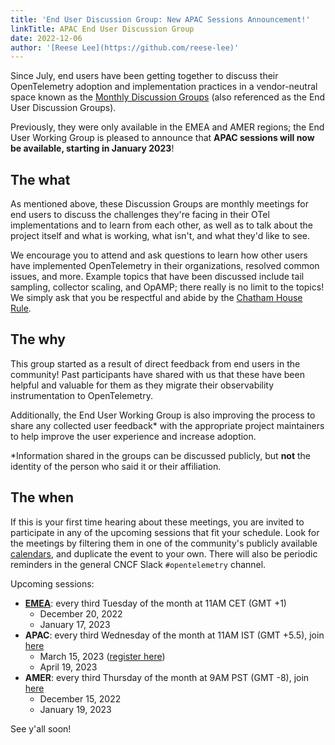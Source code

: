 ```yaml
---
title: 'End User Discussion Group: New APAC Sessions Announcement!'
linkTitle: APAC End User Discussion Group
date: 2022-12-06
author: '[Reese Lee](https://github.com/reese-lee)'
---
```


Since July, end users have been getting together to discuss their OpenTelemetry
adoption and implementation practices in a vendor-neutral space known as the
[Monthly Discussion Groups](/community/end-user/discussion-group/) (also
referenced as the End User Discussion Groups).

Previously, they were only available in the EMEA and AMER regions; the End User
Working Group is pleased to announce that **APAC sessions will now be available,
starting in January 2023**!

## The what

As mentioned above, these Discussion Groups are monthly meetings for end users
to discuss the challenges they're facing in their OTel implementations and to
learn from each other, as well as to talk about the project itself and what is
working, what isn't, and what they'd like to see.

We encourage you to attend and ask questions to learn how other users have
implemented OpenTelemetry in their organizations, resolved common issues, and
more. Example topics that have been discussed include tail sampling, collector
scaling, and OpAMP; there really is no limit to the topics! We simply ask that
you be respectful and abide by the
[Chatham House Rule](https://www.chathamhouse.org/about-us/chatham-house-rule).

## The why

This group started as a result of direct feedback from end users in the
community! Past participants have shared with us that these have been helpful
and valuable for them as they migrate their observability instrumentation to
OpenTelemetry.

Additionally, the End User Working Group is also improving the process to share
any collected user feedback\* with the appropriate project maintainers to help
improve the user experience and increase adoption.

\*Information shared in the groups can be discussed publicly, but **not** the
identity of the person who said it or their affiliation.

## The when

If this is your first time hearing about these meetings, you are invited to
participate in any of the upcoming sessions that fit your schedule. Look for the
meetings by filtering them in one of the community's publicly available
[calendars](https://github.com/open-telemetry/community#calendar), and duplicate
the event to your own. There will also be periodic reminders in the general CNCF
Slack `#opentelemetry` channel.

Upcoming sessions:

- **[EMEA](https://us06web.zoom.us/j/85691064809?pwd=c0VCejh)**: every third
  Tuesday of the month at 11AM CET (GMT +1)
  - December 20, 2022
  - January 17, 2023
- **APAC**: every third Wednesday of the month at 11AM IST (GMT +5.5), join
  [here](https://us06web.zoom.us/j/82702918447?pwd=WllKc0hmdTNuelhFdlhMM1Q3TktSQT09)
  - March 15, 2023 ([register here](https://lu.ma/1w129wgu))
  - April 19, 2023
- **AMER**: every third Thursday of the month at 9AM PST (GMT -8), join
  [here](https://us06web.zoom.us/j/87037874951?pwd=WGo3eUZpeWFZTlhJQXhJeXZhQmwvUT09)
  - December 15, 2022
  - January 19, 2023

See y'all soon!
